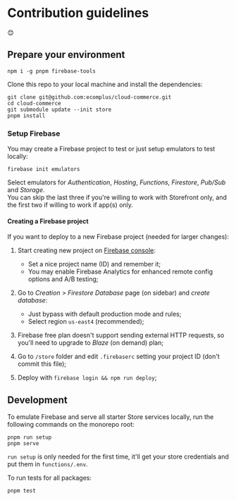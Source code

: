 # Contribution guidelines

:blush:

## Prepare your environment

```console
npm i -g pnpm firebase-tools
```

Clone this repo to your local machine and install the dependencies:

```console
git clone git@github.com:ecomplus/cloud-commerce.git
cd cloud-commerce
git submodule update --init store
pnpm install
```

### Setup Firebase

You may create a Firebase project to test or just setup emulators to test locally:

```console
firebase init emulators
```

Select emulators for _Authentication_, _Hosting_, _Functions_, _Firestore_, _Pub/Sub_ and  _Storage_.  
You can skip the last three if you're willing to work with Storefront only, and the first two if willing to work if app(s) only.

#### Creating a Firebase project

If you want to deploy to a new Firebase project (needed for larger changes):

1. Start creating new project on [Firebase console](https://console.firebase.google.com/):
    - Set a nice project name (ID) and remember it;
    - You may enable Firebase Analytics for enhanced remote config options and A/B testing;

2. Go to _Creation > Firestore Database_ page (on sidebar) and _create database_:
    - Just bypass with default production mode and rules;
    - Select region `us-east4` (recommended);

3. Firebase free plan doesn't support sending external HTTP requests, so you'll need to upgrade to _Blaze_ (on demand) plan;

4. Go to `/store` folder and edit `.firebaserc` setting your project ID (don't commit this file);

5. Deploy with `firebase login && npm run deploy`;

## Development

To emulate Firebase and serve all starter Store services locally, run the following commands on the monorepo root:

```console
pnpm run setup
pnpm serve
```

`run setup` is only needed for the first time, it'll get your store credentials and put them in `functions/.env`.

To run tests for all packages:

```console
pnpm test
```
